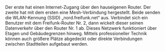Der erste hat einen Internet-Zugang über den hauseigenen Router. Der zweite hat mit dem ersten eine Mesh-Verbindung hergestellt. Beide senden die WLAN-Kennung (SSID) „nord.freifunk.net“ aus. Verbindet sich ein Benutzer mit dem Freifunk-Router Nr. 2, dann wickelt dieser seinen Datenverkehr über den Router Nr. 1 ab.
Dieses Netzwerk funktioniert über Etagen und Gebäudegrenzen hinweg. Mittels professioneller Technik können auch größere Plätze abgedeckt oder direkte Verbindungen zwischen Stadtteilen aufgebaut werden.
